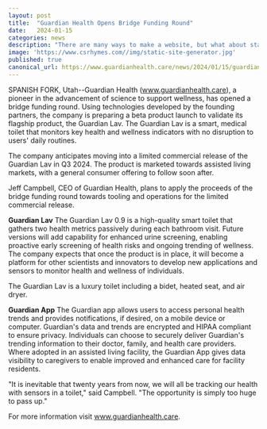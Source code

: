 ```yaml
---
layout: post
title:  "Guardian Health Opens Bridge Funding Round"
date:   2024-01-15
categories: news
description: "There are many ways to make a website, but what about static site generators"
image: 'https://www.csrhymes.com//img/static-site-generator.jpg'
published: true
canonical_url: https://www.guardianhealth.care/news/2024/01/15/guardian-health-opens-bridge-funding-round.html
---
```


SPANISH FORK, Utah--Guardian Health (www.guardianhealth.care), a pioneer in the advancement of science to support wellness, has opened a bridge funding round.  Using technologies developed by the founding partners, the company is preparing a beta product launch to validate its flagship product, the Guardian Lav.  The Guardian Lav is a smart, medical toilet that monitors key health and wellness indicators with no disruption to users' daily routines.

The company anticipates moving into a limited commercial release of the Guardian Lav in Q3 2024.  The product is marketed towards assisted living markets, with a general consumer offering to follow soon after.

Jeff Campbell, CEO of Guardian Health, plans to apply the proceeds of the bridge funding round towards tooling and operations for the limited commercial release.

**Guardian Lav** The Guardian Lav 0.9 is a high-quality smart toilet that gathers two health metrics passively during each bathroom visit.  Future versions will add capability for enhanced urine screening, enabling proactive early screening of health risks and ongoing trending of wellness.  The company expects that once the product is in place, it will become a platform for other scientists and innovators to develop new applications and sensors to monitor health and wellness of individuals.

The Guardian Lav is a luxury toilet including a bidet, heated seat, and air dryer.

**Guardian App** The Guardian app allows users to access personal health trends and provides notifications, if desired, on a mobile device or computer.  Guardian's data and trends are encrypted and HIPAA compliant to ensure privacy.  Individuals can choose to securely deliver Guardian's trending information to their doctor, family, and health care providers.  Where adopted in an assisted living facility, the Guardian App gives data visibility to caregivers to enable improved and enhanced care for facility residents.  

"It is inevitable that twenty years from now, we will all be tracking our health with sensors in a toilet," said Campbell.  "The opportunity is simply too huge to pass up."

For more information visit www.guardianhealth.care.